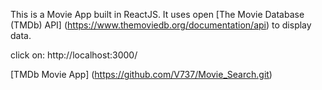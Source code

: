 This is a Movie App built in ReactJS. It uses open [The Movie Database (TMDb) API] (https://www.themoviedb.org/documentation/api) to display data.







click on: http://localhost:3000/

[TMDb Movie App] (https://github.com/V737/Movie_Search.git)
